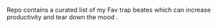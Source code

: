 Repo contains a curated list of my Fav trap beates which can increase productivity and tear down the mood .
